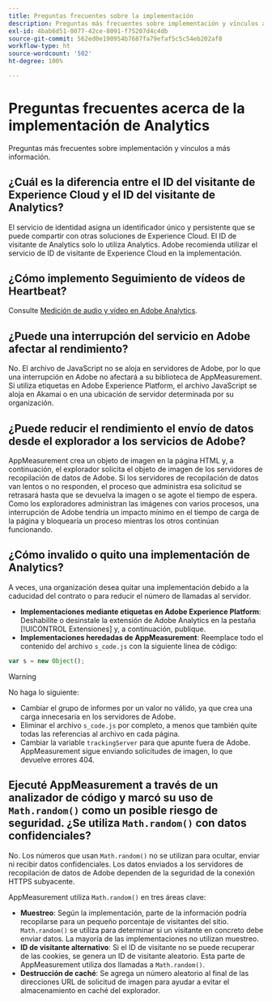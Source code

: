 ```yaml
---
title: Preguntas frecuentes sobre la implementación
description: Preguntas más frecuentes sobre implementación y vínculos a más información.
exl-id: 4bab6d51-0077-42ce-8091-f75207d4c4db
source-git-commit: 562ed0e190954b7687fa79efaf5c5c54eb202af8
workflow-type: ht
source-wordcount: '502'
ht-degree: 100%

---
```


# Preguntas frecuentes acerca de la implementación de Analytics

Preguntas más frecuentes sobre implementación y vínculos a más información.

## ¿Cuál es la diferencia entre el ID del visitante de Experience Cloud y el ID del visitante de Analytics?

El servicio de identidad asigna un identificador único y persistente que se puede compartir con otras soluciones de Experience Cloud. El ID de visitante de Analytics solo lo utiliza Analytics. Adobe recomienda utilizar el servicio de ID de visitante de Experience Cloud en la implementación.

## ¿Cómo implemento Seguimiento de vídeos de Heartbeat?

Consulte [Medición de audio y vídeo en Adobe Analytics](https://experienceleague.adobe.com/docs/media-analytics/using/media-overview.html?lang=es).

## ¿Puede una interrupción del servicio en Adobe afectar al rendimiento?

No. El archivo de JavaScript no se aloja en servidores de Adobe, por lo que una interrupción en Adobe no afectará a su biblioteca de AppMeasurement. Si utiliza etiquetas en Adobe Experience Platform, el archivo JavaScript se aloja en Akamai o en una ubicación de servidor determinada por su organización.

## ¿Puede reducir el rendimiento el envío de datos desde el explorador a los servicios de Adobe?

AppMeasurement crea un objeto de imagen en la página HTML y, a continuación, el explorador solicita el objeto de imagen de los servidores de recopilación de datos de Adobe. Si los servidores de recopilación de datos van lentos o no responden, el proceso que administra esa solicitud se retrasará hasta que se devuelva la imagen o se agote el tiempo de espera. Como los exploradores administran las imágenes con varios procesos, una interrupción de Adobe tendría un impacto mínimo en el tiempo de carga de la página y bloquearía un proceso mientras los otros continúan funcionando.

## ¿Cómo invalido o quito una implementación de Analytics?

A veces, una organización desea quitar una implementación debido a la caducidad del contrato o para reducir el número de llamadas al servidor.

* **Implementaciones mediante etiquetas en Adobe Experience Platform**: Deshabilite o desinstale la extensión de Adobe Analytics en la pestaña [!UICONTROL Extensiones] y, a continuación, publique.
* **Implementaciones heredadas de AppMeasurement**: Reemplace todo el contenido del archivo `s_code.js` con la siguiente línea de código:

```js
var s = new Object();
```

>[!WARNING]
>
>No haga lo siguiente:
>
>* Cambiar el grupo de informes por un valor no válido, ya que crea una carga innecesaria en los servidores de Adobe.
>* Eliminar el archivo `s_code.js` por completo, a menos que también quite todas las referencias al archivo en cada página.
>* Cambiar la variable `trackingServer` para que apunte fuera de Adobe. AppMeasurement sigue enviando solicitudes de imagen, lo que devuelve errores 404.


## Ejecuté AppMeasurement a través de un analizador de código y marcó su uso de `Math.random()` como un posible riesgo de seguridad. ¿Se utiliza `Math.random()` con datos confidenciales?

No. Los números que usan `Math.random()` no se utilizan para ocultar, enviar ni recibir datos confidenciales. Los datos enviados a los servidores de recopilación de datos de Adobe dependen de la seguridad de la conexión HTTPS subyacente. <!-- AN-173590 -->

AppMeasurement utiliza `Math.random()` en tres áreas clave:

* **Muestreo**: Según la implementación, parte de la información podría recopilarse para un pequeño porcentaje de visitantes del sitio. `Math.random()` se utiliza para determinar si un visitante en concreto debe enviar datos. La mayoría de las implementaciones no utilizan muestreo.
* **ID de visitante alternativo**: Si el ID de visitante no se puede recuperar de las cookies, se genera un ID de visitante aleatorio. Esta parte de AppMeasurement utiliza dos llamadas a `Math.random()`.
* **Destrucción de caché**: Se agrega un número aleatorio al final de las direcciones URL de solicitud de imagen para ayudar a evitar el almacenamiento en caché del explorador.
